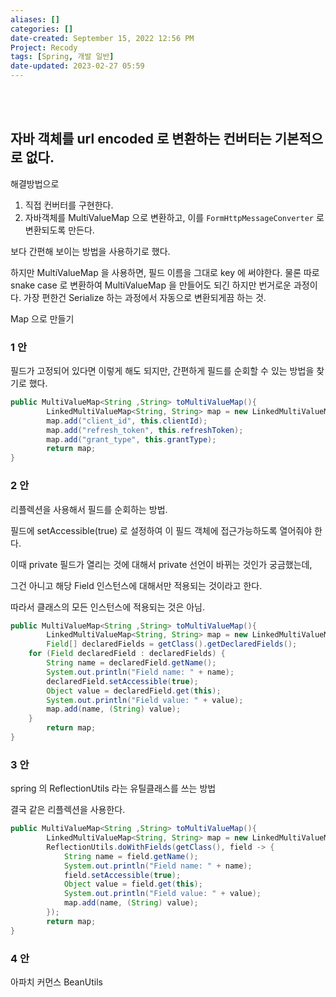 ```yaml
---
aliases: []
categories: []
date-created: September 15, 2022 12:56 PM
Project: Recody
tags: [Spring, 개발 일반]
date-updated: 2023-02-27 05:59
---
```

<br><br>
## 자바 객체를 url encoded 로 변환하는 컨버터는 기본적으로 없다.

해결방법으로

1. 직접 컨버터를 구현한다.
2. 자바객체를 MultiValueMap 으로 변환하고, 이를 `FormHttpMessageConverter` 로 변환되도록 만든다.

보다 간편해 보이는 방법을 사용하기로 했다. 

하지만 MultiValueMap 을 사용하면, 필드 이름을 그대로 key 에 써야한다. 물론 따로 snake case 로 변환하여 MultiValueMap 을 만들어도 되긴 하지만 번거로운 과정이다. 가장 편한건 Serialize 하는 과정에서 자동으로 변환되게끔 하는 것. 

Map 으로 만들기

### 1 안

필드가 고정되어 있다면 이렇게 해도 되지만, 간편하게 필드를 순회할 수 있는 방법을 찾기로 했다.

```java
public MultiValueMap<String ,String> toMultiValueMap(){
		LinkedMultiValueMap<String, String> map = new LinkedMultiValueMap<>();
		map.add("client_id", this.clientId);
		map.add("refresh_token", this.refreshToken);
		map.add("grant_type", this.grantType);
		return map;
}
```

### 2 안

리플렉션을 사용해서 필드를 순회하는 방법.

필드에 setAccessible(true) 로 설정하여 이 필드 객체에 접근가능하도록 열어줘야 한다.

이때 private 필드가 열리는 것에 대해서 private 선언이 바뀌는 것인가 궁금했는데,

그건 아니고 해당 Field 인스턴스에 대해서만 적용되는 것이라고 한다.

따라서 클래스의 모든 인스턴스에 적용되는 것은 아님.

```java
public MultiValueMap<String ,String> toMultiValueMap(){
		LinkedMultiValueMap<String, String> map = new LinkedMultiValueMap<>();
		Field[] declaredFields = getClass().getDeclaredFields();
    for (Field declaredField : declaredFields) {
        String name = declaredField.getName();
        System.out.println("Field name: " + name);
        declaredField.setAccessible(true);
        Object value = declaredField.get(this);
        System.out.println("Field value: " + value);
        map.add(name, (String) value);
    }
		return map;
}
```

### 3 안

spring 의 ReflectionUtils 라는 유틸클래스를 쓰는 방법

결국 같은 리플렉션을 사용한다. 

```java
public MultiValueMap<String ,String> toMultiValueMap(){
		LinkedMultiValueMap<String, String> map = new LinkedMultiValueMap<>();
		ReflectionUtils.doWithFields(getClass(), field -> {
            String name = field.getName();
            System.out.println("Field name: " + name);
            field.setAccessible(true);
            Object value = field.get(this);
            System.out.println("Field value: " + value);
            map.add(name, (String) value);
        });
		return map;
}
```

### 4 안

아파치 커먼스 BeanUtils